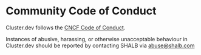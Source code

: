 # Community Code of Conduct

Cluster.dev follows the [CNCF Code of Conduct](https://github.com/cncf/foundation/blob/master/code-of-conduct.md).

<!-- markdownlint-disable no-inline-html -->
Instances of abusive, harassing, or otherwise unacceptable behaviour in Cluster.dev should be reported by contacting SHALB via <abuse@shalb.com>
<!-- markdownlint-enable no-inline-html -->

